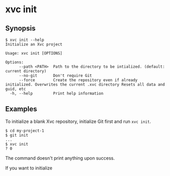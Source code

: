 # xvc init


## Synopsis 

```console
$ xvc init --help
Initialize an Xvc project

Usage: xvc init [OPTIONS]

Options:
      --path <PATH>  Path to the directory to be intialized. (default: current directory)
      --no-git       Don't require Git
      --force        Create the repository even if already initialized. Overwrites the current .xvc directory Resets all data and guid, etc
  -h, --help         Print help information

```

## Examples

To initialize a blank Xvc repository, initialize Git first and run `xvc init`. 

```console
$ cd my-project-1
$ git init
...
$ xvc init
? 0
```

The command doesn't print anything upon success.

If you want to initialize 
